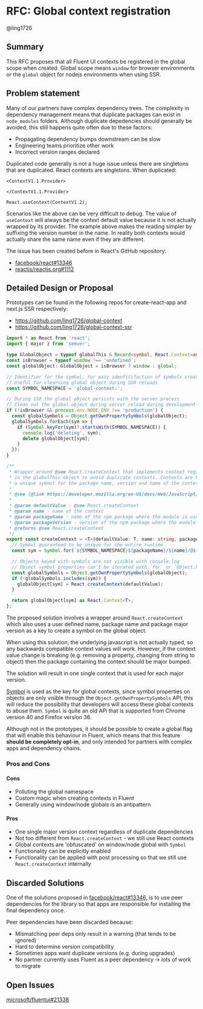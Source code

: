 # RFC: Global context registration

@ling1726

## Summary

This RFC proposes that all Fluent UI contexts be registered in the global scope when created. Global scope means
`window` for browser environments or the `global` object for nodejs environments when using SSR.

## Problem statement

Many of our partners have complex dependency trees. The complexity in dependency management means that duplicate
packages can exist in `node_modules` folders. Although duplicate depedencies should generally be avoided, this still
happens quite often due to these factors:

- Propagating dependency bumps downstream can be slow
- Engineering teams prioritize other work
- Incorrect version ranges declared

Duplicated code generally is not a huge issue unless there are singletons that are duplicated. React contexts are
singletons. When duplicated:

```tsx
<ContextV1.1.Provider>

</ContextV1.1.Provider>

React.useContext(ContextV1.2);
```

Scenarios like the above can be very difficult to debug. The value of `useContext` will always be the context
default value because it is not actually wrapped by its provider. The example above makes the reading simpler
by suffixing the version number in the name. In reality both contexts would actually share the same name even if
they are different.

The issue has been created before in React's GitHub repository:

- [facebook/react#13346](https://github.com/facebook/react/issues/13346)
- [reactjs/reactjs.org#1112](https://github.com/reactjs/reactjs.org/pull/1112)

## Detailed Design or Proposal

Prototypes can be found in the following repos for create-react-app and next.js SSR respectively:

- https://github.com/ling1726/global-context
- https://github.com/ling1726/global-context-ssr

```ts
import * as React from 'react';
import { major } from 'semver';

type GlobalObject = typeof globalThis & Record<symbol, React.Context<any>>;
const isBrowser = typeof window !== 'undefined';
const globalObject: GlobalObject = isBrowser ? window : global;

// Identifier for the symbol, for easy idenfitifaction of symbols created by this util
// Useful for clearning global object during SSR reloads
const SYMBOL_NAMESPACE = 'global-context:';

// During SSR the global object persists with the server process
// Clean out the global object during server reload during development
if (!isBrowser && process.env.NODE_ENV !== 'production') {
  const globalSymbols = Object.getOwnPropertySymbols(globalObject);
  globalSymbols.forEach(sym => {
    if (Symbol.keyFor(sym)?.startsWith(SYMBOL_NAMESPACE)) {
      console.log('deleting', sym);
      delete globalObject[sym];
    }
  });
}

/**
 * Wrapper around @see React.createContext that implements context registration
 * in the globalThis object to avoid duplicate contexts. Contexts are keyed with
 * a unique sybmol for the package name, version and name of the context.
 *
 * @see {@link https://developer.mozilla.org/en-US/docs/Web/JavaScript/Reference/Global_Objects/Symbol}
 *
 * @param defaultValue - @see React.createContext
 * @param name - name of the context
 * @param packageName - name of the npm package where the module is used
 * @param packageVersion - version of the npm package where the module is used
 * @returns @see React.createContext
 */
export const createContext = <T>(defaultValue: T, name: string, packageName: string, packageVersion: string) => {
  // Symbol guaranteed to be unique for the entire runtime
  const sym = Symbol.for(`${SYMBOL_NAMESPACE}${packageName}/${name}/@${major(packageVersion)}`);

  // Objects keyed with symbols are not visible with console.log
  // Object symbol properties can't be iterated with `for` or `Object.keys`
  const globalSymbols = Object.getOwnPropertySymbols(globalObject);
  if (!globalSymbols.includes(sym)) {
    globalObject[sym] = React.createContext(defaultValue);
  }

  return globalObject[sym] as React.Context<T>;
};
```

The proposed solution involves a wrapper around `React.createContext` which also uses a user defined name, package name
and package major version as a key to create a symbol on the global object.

When using this solution, the underlying javascript is not actually typed, so any backwards compatible context values
will work. However, if the context value change is breaking (e.g. removing a property, changing from string to object)
then the package containing the context should be major bumped.

The solution will result in one single context that is used for each major version.

[Symbol](https://developer.mozilla.org/en-US/docs/Web/JavaScript/Reference/Global_Objects/Symbol)
is used as the key for global contexts, since symbol properties on objects are only visible through the
`Object.getOwnPropertySymbols` API, this will reduce the possibility that developers will access these global
contexts to abuse them. `Symbol` is quite an old APi that is supported from Chrome version 40 and Firefox version 36.

Although not in the prototypes, it should be possible to create a global flag that will enable this behaviour in
Fluent, which means that this feature **should be completely opt-in**, and only intended for partners with complex
apps and dependency chains.

### Pros and Cons

#### Cons

- Polluting the global namespace
- Custom magic when creating contexts in Fluent
- Generally using window/node globals is an antipattern

#### Pros

- One single major version context regardless of duplicate dependencies
- Not too different from `React.createContext` - we still use React contexts
- Global contexts are 'obfuscated' on window/node global with `Symbol`
- Functionality can be explicitly enabled
- Functionality can be applied with post processing so that we still use `React.createContext` internally

## Discarded Solutions

One of the solutions proposed in [facebook/react#13346](https://github.com/facebook/react/issues/13346), is to use
peer dependencies for the library so that apps are responsible for installing the final dependency once.

Peer dependencies have been discarded because:

- Mismatching peer deps only result in a warning (that tends to be ignored)
- Hard to determine version compatibility
- Sometimes apps want duplicate versions (e.g. during upgrades)
- No partner currently uses Fluent as a peer dependency -> lots of work to migrate

## Open Issues

[microsoft/fluentui#21338](https://github.com/microsoft/fluentui/issues/21338)
